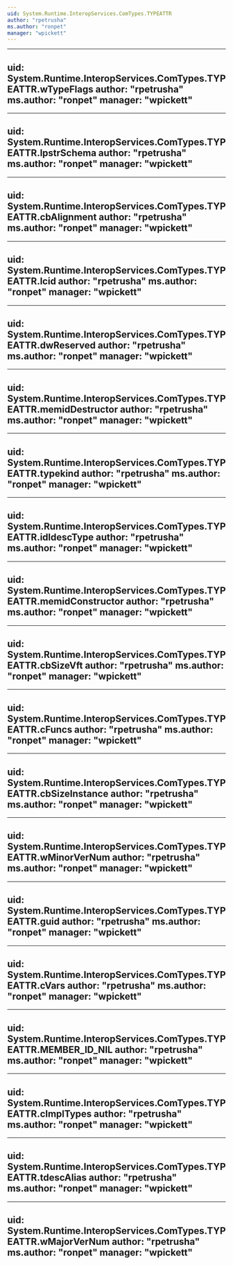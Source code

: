 ```yaml
---
uid: System.Runtime.InteropServices.ComTypes.TYPEATTR
author: "rpetrusha"
ms.author: "ronpet"
manager: "wpickett"
---
```


---
uid: System.Runtime.InteropServices.ComTypes.TYPEATTR.wTypeFlags
author: "rpetrusha"
ms.author: "ronpet"
manager: "wpickett"
---

---
uid: System.Runtime.InteropServices.ComTypes.TYPEATTR.lpstrSchema
author: "rpetrusha"
ms.author: "ronpet"
manager: "wpickett"
---

---
uid: System.Runtime.InteropServices.ComTypes.TYPEATTR.cbAlignment
author: "rpetrusha"
ms.author: "ronpet"
manager: "wpickett"
---

---
uid: System.Runtime.InteropServices.ComTypes.TYPEATTR.lcid
author: "rpetrusha"
ms.author: "ronpet"
manager: "wpickett"
---

---
uid: System.Runtime.InteropServices.ComTypes.TYPEATTR.dwReserved
author: "rpetrusha"
ms.author: "ronpet"
manager: "wpickett"
---

---
uid: System.Runtime.InteropServices.ComTypes.TYPEATTR.memidDestructor
author: "rpetrusha"
ms.author: "ronpet"
manager: "wpickett"
---

---
uid: System.Runtime.InteropServices.ComTypes.TYPEATTR.typekind
author: "rpetrusha"
ms.author: "ronpet"
manager: "wpickett"
---

---
uid: System.Runtime.InteropServices.ComTypes.TYPEATTR.idldescType
author: "rpetrusha"
ms.author: "ronpet"
manager: "wpickett"
---

---
uid: System.Runtime.InteropServices.ComTypes.TYPEATTR.memidConstructor
author: "rpetrusha"
ms.author: "ronpet"
manager: "wpickett"
---

---
uid: System.Runtime.InteropServices.ComTypes.TYPEATTR.cbSizeVft
author: "rpetrusha"
ms.author: "ronpet"
manager: "wpickett"
---

---
uid: System.Runtime.InteropServices.ComTypes.TYPEATTR.cFuncs
author: "rpetrusha"
ms.author: "ronpet"
manager: "wpickett"
---

---
uid: System.Runtime.InteropServices.ComTypes.TYPEATTR.cbSizeInstance
author: "rpetrusha"
ms.author: "ronpet"
manager: "wpickett"
---

---
uid: System.Runtime.InteropServices.ComTypes.TYPEATTR.wMinorVerNum
author: "rpetrusha"
ms.author: "ronpet"
manager: "wpickett"
---

---
uid: System.Runtime.InteropServices.ComTypes.TYPEATTR.guid
author: "rpetrusha"
ms.author: "ronpet"
manager: "wpickett"
---

---
uid: System.Runtime.InteropServices.ComTypes.TYPEATTR.cVars
author: "rpetrusha"
ms.author: "ronpet"
manager: "wpickett"
---

---
uid: System.Runtime.InteropServices.ComTypes.TYPEATTR.MEMBER_ID_NIL
author: "rpetrusha"
ms.author: "ronpet"
manager: "wpickett"
---

---
uid: System.Runtime.InteropServices.ComTypes.TYPEATTR.cImplTypes
author: "rpetrusha"
ms.author: "ronpet"
manager: "wpickett"
---

---
uid: System.Runtime.InteropServices.ComTypes.TYPEATTR.tdescAlias
author: "rpetrusha"
ms.author: "ronpet"
manager: "wpickett"
---

---
uid: System.Runtime.InteropServices.ComTypes.TYPEATTR.wMajorVerNum
author: "rpetrusha"
ms.author: "ronpet"
manager: "wpickett"
---
